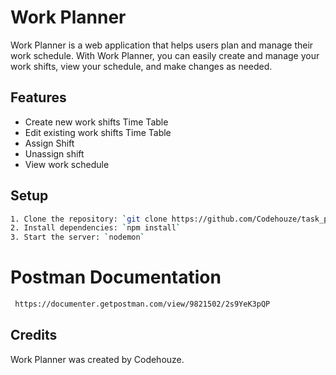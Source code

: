 # Work Planner

Work Planner is a web application that helps users plan and manage their work schedule. With Work Planner, you can easily create and manage your work shifts, view your schedule, and make changes as needed. 

## Features

- Create new work shifts Time Table
- Edit existing work shifts Time Table
- Assign Shift
- Unassign shift
- View work schedule


## Setup
```bash
1. Clone the repository: `git clone https://github.com/Codehouze/task_planner.git`
2. Install dependencies: `npm install`
3. Start the server: `nodemon`
```
# Postman Documentation
```bash
 https://documenter.getpostman.com/view/9821502/2s9YeK3pQP
```

## Credits

Work Planner was created by Codehouze.

